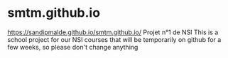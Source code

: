 # smtm.github.io
https://sandipmalde.github.io/smtm.github.io/
Projet n°1 de NSI
This is a school project for our NSI courses that will be temporarily on github for a few weeks, so please don't change anything
